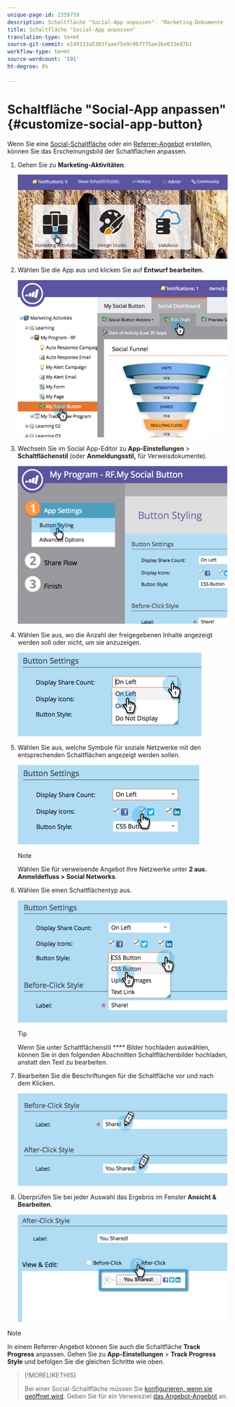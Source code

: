 ```yaml
---
unique-page-id: 2359759
description: Schaltfläche "Social-App anpassen"- "Marketing-Dokumente - Produktdokumentation"
title: Schaltfläche "Social-App anpassen"
translation-type: tm+mt
source-git-commit: e149133a5383faaef5e9c9b7775ae36e633ed7b1
workflow-type: tm+mt
source-wordcount: '191'
ht-degree: 0%

---
```



# Schaltfläche &quot;Social-App anpassen&quot; {#customize-social-app-button}

Wenn Sie eine [Social-Schaltfläche](../../../../product-docs/demand-generation/landing-pages/free-form-landing-pages/add-a-social-button-to-a-free-form-landing-page.md) oder ein [Referrer-Angebot](../../../../product-docs/demand-generation/social/referral-offers/create-a-referral-offer.md) erstellen, können Sie das Erscheinungsbild der Schaltflächen anpassen.

1. Gehen Sie zu **Marketing-Aktivitäten**.

   ![](assets/login-marketing-activities.png)

1. Wählen Sie die App aus und klicken Sie auf **Entwurf bearbeiten.**

   ![](assets/image2014-9-23-17-3a3-3a34.png)

1. Wechseln Sie im Social App-Editor zu **App-Einstellungen** > **Schaltflächenstil** (oder **Anmeldungsstil,** für Verweisdokumente).

   ![](assets/image2014-9-23-17-3a3-3a57.png)

1. Wählen Sie aus, wo die Anzahl der freigegebenen Inhalte angezeigt werden soll oder nicht, um sie anzuzeigen.

   ![](assets/image2014-9-23-17-3a4-3a10.png)

1. Wählen Sie aus, welche Symbole für soziale Netzwerke mit den entsprechenden Schaltflächen angezeigt werden sollen.

   ![](assets/image2014-9-23-17-3a4-3a22.png)

   >[!NOTE]
   >
   >Wählen Sie für verweisende Angebot Ihre Netzwerke unter **2 aus. Anmeldefluss > Social Networks**.

1. Wählen Sie einen Schaltflächentyp aus.

   ![](assets/image2014-9-23-17-3a4-3a50.png)

   >[!TIP]
   >
   >Wenn Sie unter Schaltflächenstil **** Bilder hochladen auswählen, können Sie in den folgenden Abschnitten Schaltflächenbilder hochladen, anstatt den Text zu bearbeiten.

1. Bearbeiten Sie die Beschriftungen für die Schaltfläche vor und nach dem Klicken.

   ![](assets/image2014-9-23-17-3a5-3a30.png)

1. Überprüfen Sie bei jeder Auswahl das Ergebnis im Fenster **Ansicht &amp; Bearbeiten**.

   ![](assets/image2014-9-23-17-3a5-3a42.png)

>[!NOTE]
>
>In einem Referrer-Angebot können Sie auch die Schaltfläche **Track Progress** anpassen. Gehen Sie zu **App-Einstellungen** > **Track Progress Style** und befolgen Sie die gleichen Schritte wie oben.

>[!MORELIKETHIS]
>
>Bei einer Social-Schaltfläche müssen Sie [konfigurieren, wenn sie geöffnet wird](configure-when-social-button-opens.md). Geben Sie für ein Verweisziel [das Angebot-Angebot](../../../../product-docs/demand-generation/social/referral-offers/specify-goal-for-referral-offer.md) an.

